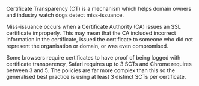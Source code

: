 Certificate Transparency (CT) is a mechanism which helps domain owners and industry watch dogs detect miss-issuance.

Miss-issuance occurs when a Certificate Authority (CA) issues an SSL certificate improperly.
This may mean that the CA included incorrect information in the certificate, issued the certificate to someone who did not represent the organisation or domain, or was even compromised.

Some browsers require certificates to have proof of being logged with certificate transparency, Safari requires up to 3 SCTs and Chrome requires between 3 and 5. The policies are far more complex than this so the generalised best practice is using at least 3 distinct SCTs per certificate.
